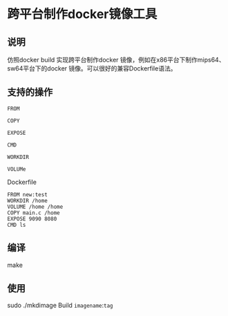 # 跨平台制作docker镜像工具

## 说明
仿照docker build 实现跨平台制作docker 镜像，例如在x86平台下制作mips64、sw64平台下的docker 镜像。可以很好的兼容Dockerfile语法。

## 支持的操作
```FROM```
 
```COPY```

```EXPOSE```

```CMD```

```WORKDIR```

```VOLUMe```

Dockerfile
```
FROM new:test
WORKDIR /home
VOLUME /home /home
COPY main.c /home
EXPOSE 9090 8080
CMD ls
```
## 编译
make

## 使用
sudo ./mkdimage Build  ```imagename```:```tag```
